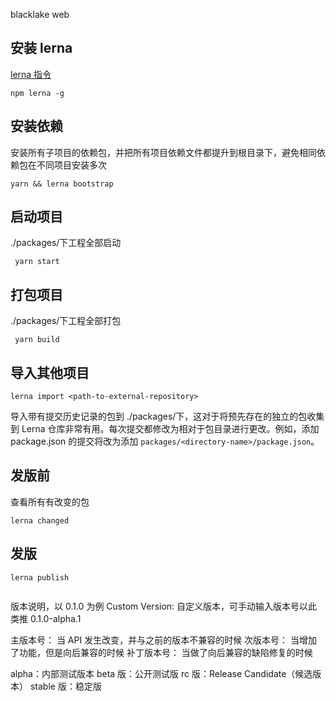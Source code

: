 blacklake web

## 安装 lerna

[lerna 指令](http://www.febeacon.com/lerna-docs-zh-cn/routes/commands/publish.html)

```
npm lerna -g
```

## 安装依赖

安装所有子项目的依赖包，并把所有项目依赖文件都提升到根目录下，避免相同依赖包在不同项目安装多次

```
yarn && lerna bootstrap

```

## 启动项目

./packages/下工程全部启动

```
 yarn start

```

## 打包项目

./packages/下工程全部打包

```
 yarn build

```

## 导入其他项目

```
lerna import <path-to-external-repository>
```

导入带有提交历史记录的包到 ./packages/下，这对于将预先存在的独立的包收集到 Lerna 仓库非常有用。每次提交都修改为相对于包目录进行更改。例如，添加 package.json 的提交将改为添加 `packages/<directory-name>/package.json`。

## 发版前

查看所有有改变的包

```
lerna changed

```

## 发版

```
lerna publish


```

版本说明，以 0.1.0 为例
Custom Version: 自定义版本，可手动输入版本号以此类推 0.1.0-alpha.1

主版本号： 当 API 发生改变，并与之前的版本不兼容的时候
次版本号： 当增加了功能，但是向后兼容的时候
补丁版本号： 当做了向后兼容的缺陷修复的时候

alpha：内部测试版本
beta 版：公开测试版
rc 版：Release Candidate（候选版本）
stable 版：稳定版
